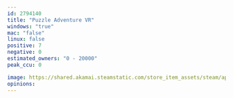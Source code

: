 ```yaml
---
id: 2794140
title: "Puzzle Adventure VR"
windows: "true"
mac: "false"
linux: false
positive: 7
negative: 0
estimated_owners: "0 - 20000"
peak_ccu: 0

image: https://shared.akamai.steamstatic.com/store_item_assets/steam/apps/2794140/header.jpg?t=1712839384
opinions:
---
```

